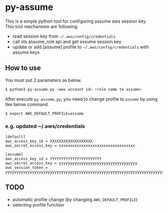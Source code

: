# py-assume

This is a simple python tool for configuring assume aws session key.  
This tool mechanesm are following.

- read session key from `~/.aws/config/credentials` 
- call sts.assume_role api and get assume session key
- update or add [assume] profile to `~/.aws/config/credentials` with assume keys 


## How to use

You must put 2 parameters as below.
```bash
$ python3 py-assume.py <aws account id> <role name to assume>
```

After execute `py-assume.py`, you need to change profile to `assume` by using like below command.

```bash
$ export AWS_DEFAULT_PROFILE=assume
```

### e.g. updated ~/.aws/credentials
```config
[default]
aws_access_key_id = XXXXXXXXXXXXXXXXXXX
aws_secret_access_key = xxxxxxxxxxxxxxxxxxxxxxxxxxxxxxxxxx

[assume]
aws_access_key_id = YYYYYYYYYYYYYYYYYYYYYYY
aws_secret_access_key = yyyyyyyyyyyyyyyyyyyyyyyyyyyyyyyyyyy
aws_session_token = yyyyyyyyyyyyyyyyyyyyyyyyyyyyyyyyyyyyyyyyyyyyyyyyyyyyyyyyyyyyyyyyyyyyyyyyyyyyyyyyyyyyyyyyyyyyyyyyyyyyyyyyyyyyyyyyyyyyyyyyyyyyyyyyyyyyyy
```

## TODO
- automatic profile change (by changing `AWS_DEFAULT_PROFILE`)
- selecting profile function